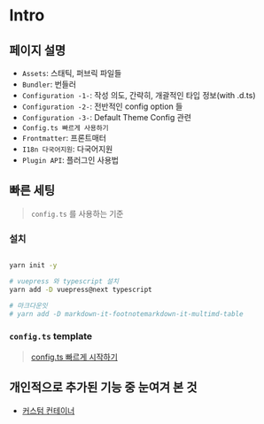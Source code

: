 # Intro

## 페이지 설명

- `Assets`: 스태틱, 퍼브릭 파일들
- `Bundler`: 번들러
- `Configuration -1-`: 작성 의도, 간략히, 개괄적인 타입 정보(with .d.ts)
- `Configuration -2-`: 전반적인 config option 들
- `Configuration -3-`: Default Theme Config 관련
- `Config.ts 빠르게 사용하기`
- `Frontmatter`: 프론트매터
- `I18n 다국어지원`: 다국어지원
- `Plugin API`: 플러그인 사용법

## 빠른 세팅

> `config.ts` 를 사용하는 기준

### 설치

```bash

yarn init -y

# vuepress 와 typescript 설치
yarn add -D vuepress@next typescript

# 마크다운잇 
# yarn add -D markdown-it-footnotemarkdown-it-multimd-table
```

### `config.ts` template

> [config.ts 빠르게 시작하기](./config-ts.md)

## 개인적으로 추가된 기능 중 눈여겨 본 것

- [커스텀 컨테이너](https://vuepress2.netlify.app/reference/default-theme/markdown.html#custom-containers)

